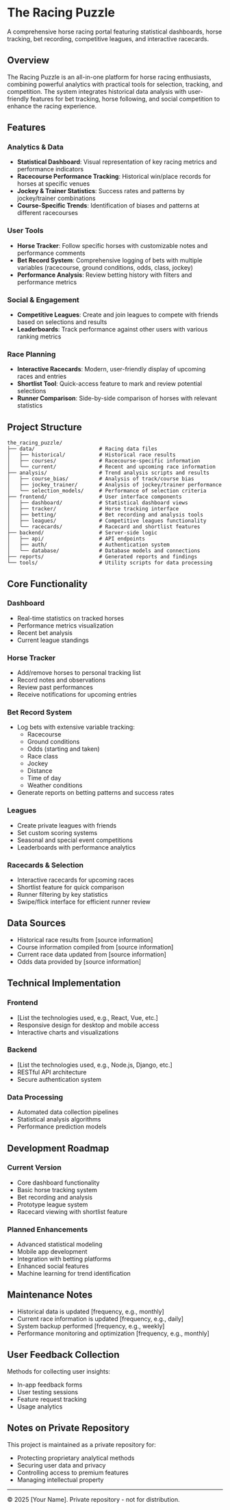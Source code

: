 # The Racing Puzzle

A comprehensive horse racing portal featuring statistical dashboards, horse tracking, bet recording, competitive leagues, and interactive racecards.

## Overview

The Racing Puzzle is an all-in-one platform for horse racing enthusiasts, combining powerful analytics with practical tools for selection, tracking, and competition. The system integrates historical data analysis with user-friendly features for bet tracking, horse following, and social competition to enhance the racing experience.

## Features

### Analytics & Data
- **Statistical Dashboard**: Visual representation of key racing metrics and performance indicators
- **Racecourse Performance Tracking**: Historical win/place records for horses at specific venues
- **Jockey & Trainer Statistics**: Success rates and patterns by jockey/trainer combinations
- **Course-Specific Trends**: Identification of biases and patterns at different racecourses

### User Tools
- **Horse Tracker**: Follow specific horses with customizable notes and performance comments
- **Bet Record System**: Comprehensive logging of bets with multiple variables (racecourse, ground conditions, odds, class, jockey)
- **Performance Analysis**: Review betting history with filters and performance metrics

### Social & Engagement
- **Competitive Leagues**: Create and join leagues to compete with friends based on selections and results
- **Leaderboards**: Track performance against other users with various ranking metrics

### Race Planning
- **Interactive Racecards**: Modern, user-friendly display of upcoming races and entries
- **Shortlist Tool**: Quick-access feature to mark and review potential selections
- **Runner Comparison**: Side-by-side comparison of horses with relevant statistics

## Project Structure

```
the_racing_puzzle/
├── data/                     # Racing data files
│   ├── historical/           # Historical race results
│   ├── courses/              # Racecourse-specific information
│   └── current/              # Recent and upcoming race information
├── analysis/                 # Trend analysis scripts and results
│   ├── course_bias/          # Analysis of track/course bias
│   ├── jockey_trainer/       # Analysis of jockey/trainer performance
│   └── selection_models/     # Performance of selection criteria
├── frontend/                 # User interface components
│   ├── dashboard/            # Statistical dashboard views
│   ├── tracker/              # Horse tracking interface
│   ├── betting/              # Bet recording and analysis tools
│   ├── leagues/              # Competitive leagues functionality
│   └── racecards/            # Racecard and shortlist features
├── backend/                  # Server-side logic
│   ├── api/                  # API endpoints
│   ├── auth/                 # Authentication system
│   └── database/             # Database models and connections
├── reports/                  # Generated reports and findings
└── tools/                    # Utility scripts for data processing
```

## Core Functionality

### Dashboard
- Real-time statistics on tracked horses
- Performance metrics visualization
- Recent bet analysis
- Current league standings

### Horse Tracker
- Add/remove horses to personal tracking list
- Record notes and observations
- Review past performances
- Receive notifications for upcoming entries

### Bet Record System
- Log bets with extensive variable tracking:
  - Racecourse
  - Ground conditions
  - Odds (starting and taken)
  - Race class
  - Jockey
  - Distance
  - Time of day
  - Weather conditions
- Generate reports on betting patterns and success rates

### Leagues
- Create private leagues with friends
- Set custom scoring systems
- Seasonal and special event competitions
- Leaderboards with performance analytics

### Racecards & Selection
- Interactive racecards for upcoming races
- Shortlist feature for quick comparison
- Runner filtering by key statistics
- Swipe/flick interface for efficient runner review

## Data Sources

- Historical race results from [source information]
- Course information compiled from [source information]
- Current race data updated from [source information]
- Odds data provided by [source information]

## Technical Implementation

### Frontend
- [List the technologies used, e.g., React, Vue, etc.]
- Responsive design for desktop and mobile access
- Interactive charts and visualizations

### Backend
- [List the technologies used, e.g., Node.js, Django, etc.]
- RESTful API architecture
- Secure authentication system

### Data Processing
- Automated data collection pipelines
- Statistical analysis algorithms
- Performance prediction models

## Development Roadmap

### Current Version
- Core dashboard functionality
- Basic horse tracking system
- Bet recording and analysis
- Prototype league system
- Racecard viewing with shortlist feature

### Planned Enhancements
- Advanced statistical modeling
- Mobile app development
- Integration with betting platforms
- Enhanced social features
- Machine learning for trend identification

## Maintenance Notes

- Historical data is updated [frequency, e.g., monthly]
- Current race information is updated [frequency, e.g., daily]
- System backup performed [frequency, e.g., weekly]
- Performance monitoring and optimization [frequency, e.g., monthly]

## User Feedback Collection

Methods for collecting user insights:
- In-app feedback forms
- User testing sessions
- Feature request tracking
- Usage analytics

## Notes on Private Repository

This project is maintained as a private repository for:
- Protecting proprietary analytical methods
- Securing user data and privacy
- Controlling access to premium features
- Managing intellectual property

---

© 2025 [Your Name]. Private repository - not for distribution.
